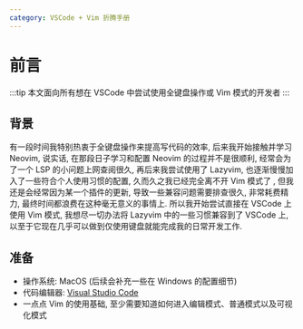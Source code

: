```yaml
---
category: VSCode + Vim 折腾手册
---
```


# 前言

:::tip
本文面向所有想在 VSCode 中尝试使用全键盘操作或 Vim 模式的开发者
:::

## 背景

有一段时间我特别热衷于全键盘操作来提高写代码的效率, 后来我开始接触并学习 Neovim, 说实话, 在那段日子学习和配置 Neovim 的过程并不是很顺利, 经常会为了一个 LSP 的小问题上网查阅很久, 再后来我尝试使用了 Lazyvim, 也逐渐慢慢加入了一些符合个人使用习惯的配置, 久而久之我已经完全离不开 Vim 模式了 , 但我还是会经常因为某一个插件的更新, 导致一些兼容问题需要排查很久, 非常耗费精力, 最终时间都浪费在这种毫无意义的事情上. 所以我开始尝试直接在 VSCode 上使用 Vim 模式, 我想尽一切办法将 Lazyvim 中的一些习惯兼容到了 VSCode 上, 以至于它现在几乎可以做到仅使用键盘就能完成我的日常开发工作.

## 准备

- 操作系统: MacOS (后续会补充一些在 Windows 的配置细节)
- 代码编辑器: [Visual Studio Code](https://code.visualstudio.com/)
- 一点点 Vim 的使用基础, 至少需要知道如何进入编辑模式、普通模式以及可视化模式
